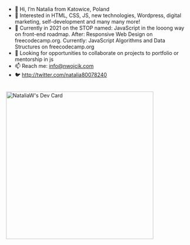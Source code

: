 - 👋 Hi, I’m Natalia from Katowice, Poland
- 👀 Interested in HTML, CSS, JS, new technologies, Wordpress, digital marketing, self-development and many many more!
- 🌱 Currently in 2021 on the STOP named: JavaScript in the looong way on front-end roadmap. After: Responsive Web Design
  on freecodecamp.org. Currently: JavaScript Algorithms and Data Structures on freecodecamp.org
- 💞️ Looking for opportunities to collaborate on projects to portfolio or mentorship in js
- 📫 Reach me: info@nwojcik.com
- 🐦 http://twitter.com/natalia80078240
 <br>
<a href="https://app.daily.dev/natwoj"><img src="https://api.daily.dev/devcards/b990075c43bf44d5afddd86109175b71.png?r=fva" width="400" alt="NataliaW's Dev Card"/></a>
